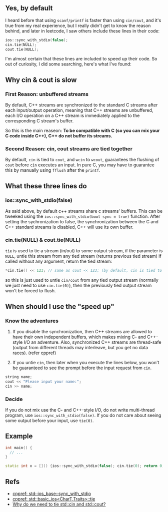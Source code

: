 ## Yes, by default

I heard before that using `scanf/printf` is faster than using `cin/cout`, and it's true from my real experience, but I really didn't get to know the reason behind, and later in leetcode, I saw others include these lines in their code:

```C++
ios::sync_with_stdio(false);
cin.tie(NULL);
cout.tie(NULL);
```

I'm almost certain that these lines are included to speed up their code. So out of curiosity, I did some searching, here's what I've found:
<!-- more -->

## Why cin & cout is slow

### First Reason: unbuffered streams

By default, C++ streams are synchronized to the standard C streams after each input/output operation, meaning that C++ streams are unbuffered, each I/O operation on a C++ stream is immediately applied to the corresponding C stream's buffer.

So this is the main reaseon: **To be compatible with C (so you can mix your C code inside C++), C++ do not buffer its streams.**

### Second Reason: cin, cout streams are tied together

By default, `cin` is tied to `cout`, and `wcin` to `wcout`, guarantees the flushing of `cout` before `cin` executes an input. In pure C, you may have to guarantee this by manually using `fflush` after the `printf`.

## What these three lines do

### ios::sync_with_stdio(false)

As said above, by default c++ streams share c streams' buffers. This can be tweeked using the `ios::sync_with_stdio(bool sync = true)` function. After setting the sychronization to false, the synchronization between the C and C++ standard streams is disabled, C++ will use its own buffer.

### cin.tie(NULL) & cout.tie(NULL)

`tie` is used to tie a stream (in/out) to some output stream, if the parameter is `NULL`, untie this stream from any tied stream (returns previous tied stream)
if called without any argument, return the tied stream:

```c++
*cin.tie() << 123; // same as cout << 123; (by default, cin is tied to cout)
```

so this is just used to untie `cin/cout` from any tied output stream (normally we just need to use `cin.tie(0)`), then the previously tied output stream won't be forced to flush.

## When should I use the "speed up"

### Know the adventures

1. If you disable the synchronization, then C++ streams are allowed to have their own independent buffers, which makes mixing C- and C++-style I/O an adventure. Also, synchronized C++ streams are thread-safe (output from different threads may interleave, but you get no data races). (refer cppref)

2. If you untie `cin`, then later when you execute the lines below, you won't be guaranteed to see the prompt before the input request from `cin`.

```C++
string name;
cout << "Please input your name:";
cin >> name;
```

### Decide

If you do not mix use the C- and C++-style I/O, do not write multi-thread program, use `ios::sync_with_stdio(false)`.
If you do not care about seeing some output before your input, use `tie(0)`.

## Example

```C++
int main() {
  // ...
}

static int x = []() {ios::sync_with_stdio(false); cin.tie(0); return 0; } ();
```

## Refs

* [cppref: std::ios_base::sync_with_stdio](https://en.cppreference.com/w/cpp/io/ios_base/sync_with_stdio)
* [cppref: std::basic_ios<CharT,Traits>::tie](https://en.cppreference.com/w/cpp/io/basic_ios/tie)
* [Why do we need to tie std::cin and std::cout?](https://stackoverflow.com/questions/14052627/why-do-we-need-to-tie-stdcin-and-stdcout#14052757)
